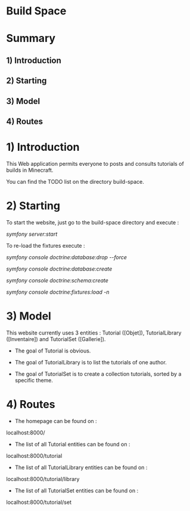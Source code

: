 # Build Space

# Summary

## 1) Introduction
## 2) Starting
## 3) Model
## 4) Routes

# 1) Introduction

This Web application permits everyone to posts and consults tutorials of builds in Minecraft.

You can find the TODO list on the directory build-space.

# 2) Starting

To start the website, just go to the build-space directory and execute :

*symfony server:start*

To re-load the fixtures execute : 

*symfony console doctrine:database:drop --force*

*symfony console doctrine:database:create*

*symfony console doctrine:schema:create*

*symfony console doctrine:fixtures:load -n*

# 3) Model

This website currently uses 3 entities : Tutorial ([Objet]), TutorialLibrary ([Inventaire])
and TutorialSet ([Gallerie]). 

- The goal of Tutorial is obvious.

- The goal of TutorialLibrary is to list the tutorials of one author.

- The goal of TutorialSet is to create a collection tutorials, sorted by a specific theme.

# 4) Routes

- The homepage can be found on :

localhost:8000/

- The list of all Tutorial entities can be found on :

localhost:8000/tutorial

- The list of all TutorialLibrary entities can be found on :

localhost:8000/tutorial/library

- The list of all TutorialSet entities can be found on :

localhost:8000/tutorial/set
